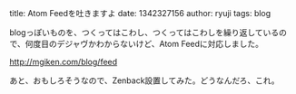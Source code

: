 title: Atom Feedを吐きますよ
date: 1342327156
author: ryuji
tags: blog

blogっぽいものを、つくってはこわし、つくってはこわしを繰り返しているので、何度目のデジャヴかわからないけど、Atom Feedに対応しました。

http://mgiken.com/blog/feed

あと、おもしろそうなので、Zenback設置してみた。どうなんだろ、これ。
